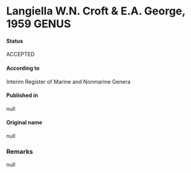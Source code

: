 # Langiella W.N. Croft & E.A. George, 1959 GENUS

#### Status
ACCEPTED

#### According to
Interim Register of Marine and Nonmarine Genera

#### Published in
null

#### Original name
null

### Remarks
null